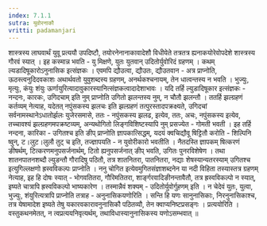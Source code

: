```yaml
---
index: 7.1.1
sutra: युवोरनाकौ
vritti: padamanjari
---
```


  शास्त्रस्य लाघवार्थं युवू प्रत्ययौ उपदिष्टौ, तयोरनेनानाकावादेशौ विधीयेते तत्रतत्र ह्यनाकयोरेवोपदेशे शास्त्रस्य गौरवं स्यात् । इह कस्मान्न भवति - यु मिक्षणे, युतः युतवान् उदितोर्युवोरिदं ग्रहणम् । कथम् ल्यडादिषूकारोऽनुनासिक इत्संज्ञकः । एवमपि द्यौउत्वा, द्यौउतः, द्यौउतवान - अत्र प्राप्नोति, ऊठस्त्वनुदिदवकाशः अथार्थवतो युवुशब्दस्य ग्रहणम्, अनर्थकश्चनायम्, तेन धात्वन्तस्य न भवति । भुज्युः, मृत्युः, कंयुः शंयुः ऊर्णायुरित्यादावुकारस्यानित्संज्ञकत्वादादेशाभावः । यदि तर्हि ल्युडादिषूकार इत्संज्ञकः - नन्दनः, कारकः, उगिदचाम् इति नुम् प्राप्नोति उगितो झलन्तस्य नुम्, न चौतौ झलन्तौ । ततर्हि झल्ग्रहणं कर्तव्यम् नेत्याह, यदेतत् नपुंसकस्य झलचः इति झल्ग्रहणं तत्पुरस्तादपक्रक्ष्यते, उगिदचां सर्वनामस्थानेऽधातोर्झलः युजेरसमासे, ततः - नपुंसकस्य झलढ, इत्येव, ततः, अचः, नपुंसकस्य इत्येव, तच्चावश्यं झल्ग्रहणमपक्रष्टव्यम्, अन्यथोगितो लिङ्गविशिष्टस्यापि नुम् प्रसज्येत - गोमती भवती । इह तर्हि नन्दना, कारिका - उगितश्च इति ङीप् प्राप्नोति ज्ञापकात्सिद्धम्, यदयं क्वचिद्यौवू षिट्टितौ करोति - शिल्पिनि ष्वुन्, ट।लुट।लुलौ तुट् च इति, तज्ज्ञापयति - न युवोरीकारो भवतीति । नैतदस्ति ज्ञापकम् षित्करणं ङीषर्थम्, टित्करणमनुपसर्जनार्थम्, टितो ह्यनुपसर्जनात् ङीप् भवति, उगितः पुनरविशेषेण । तथा शातनपातनशब्दौ ल्युडन्तौ गौरादिषु पठितौ, तत्र शातनितरा, पातनितरा, नद्याः शेषस्यान्यतरस्याम् उगितश्च इत्युगिल्लक्षणो ह्रस्वविकल्पः प्राप्नोति । ननु चोगित इत्येवमुगितसंज्ञाशब्दनेन या नदी विहिता तस्यास्तत्र ग्रहणम् नेत्याह, इह हि दोषः स्यात् - भोगवतितरा, गौरिमतितरा, शार्ङ्गरवादिङीनन्तावैतौ, तत्र ह्रस्वविकल्पो न स्यात्, इष्यते चात्रापि ह्रस्वविकल्पो भाष्यकारेण । तस्मान्नैवं शक्यम् - उदितोर्युवोर्गुहणम् इति । न चेदेवं युतः, युत्वा, भुज्युः, शंयुरित्यत्रापि प्राप्नोति तत्राह - अनुनासिकयणोरिति । सन्ति हि यणः सानुनासिकाः, निरनुनासिकाश्च, तत्र येषामादेश इष्यते तेषु यकारवकारावनुनासिकौ पठितव्यौ, तेन क्वाप्यनिष्टप्रसङ्गः । प्रत्ययोरिति । वस्तुकथनमेतत्, न त्वप्रत्ययनिवृत्यर्थम्, तथाविधास्यानुनासिकस्य यणोऽसम्भवात् ॥